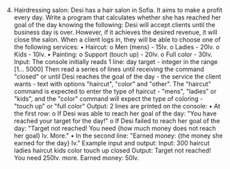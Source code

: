 4. Hairdressing salon:
Desi has a hair salon in Sofia. It aims to make a profit every day. Write a program that calculates whether she has reached her goal of the day knowing the following:
Desi will accept clients until the business day is over. However, if it achieves the desired revenue, it will close the salon. When a client logs in, they will be able to choose one of the following services:
• Haircut:
o Men (mens) - 15lv.
o Ladies - 20lv.
o Kids - 10lv.
• Painting:
o Support (touch up) - 20lv.
o Full color - 30lv.
Input:
The console initially reads 1 line:
day target - integer in the range [1… 5000]
Then read a series of lines until receiving the command "closed" or until Desi reaches the goal of the day - the service the client wants - text with options "haircut", "color" and "other". The "haircut" command is expected to enter the type of haircut - "mens", "ladies" or "kids", and the "color" command will expect the type of coloring - "touch up" or "full color"
Output:
2 lines are printed on the console:
•	At the first row:
o If Desi was able to reach her goal of the day:
"You have reached your target for the day!"
o If Desi failed to reach her goal of the day:
"Target not reached! You need {how much money does not reach her goal} lv. More."
• In the second line:
"Earned money: {the money she earned for the day} lv."
Example input and output:
Input:
300
haircut
ladies
haircut
kids
color
touch up
closed
Output:
Target not reached! You need 250lv. more.
Earned money: 50lv.
